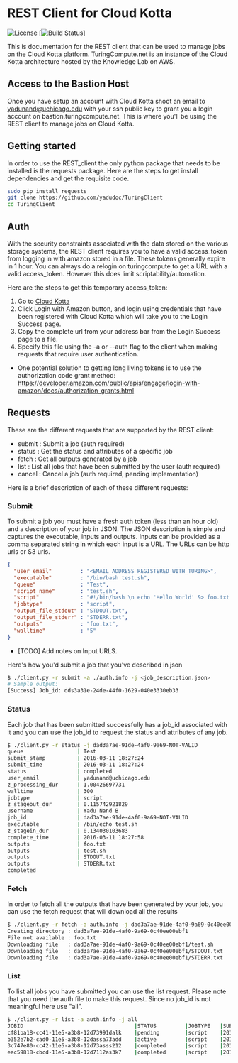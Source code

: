 # REST Client for Cloud Kotta

[![License](https://img.shields.io/badge/License-Apache%202.0-blue.svg)](https://opensource.org/licenses/Apache-2.0) [![Build Status](https://travis-ci.org/yadudoc/TuringClient.svg?branch=master)]

This is documentation for the REST client that can be used to manage jobs on the Cloud Kotta platform.
TuringCompute.net is an instance of the Cloud Kotta architecture hosted by the Knowledge Lab on AWS.

## Access to the Bastion Host

Once you have setup an account with Cloud Kotta shoot an email to yadunand@uchicago.edu with your
ssh public key to grant you a login account on bastion.turingcompute.net. This is where you'll be
using the REST client to manage jobs on Cloud Kotta.

## Getting started

In order to use the REST_client the only python package that needs to be installed is the requests package.
Here are the steps to get install dependencies and get the requisite code.

```bash
sudo pip install requests
git clone https://github.com/yadudoc/TuringClient
cd TuringClient
```

## Auth

With the security constraints associated with the data stored on the various storage systems, the REST
client requires you to have a valid access_token from logging in with amazon stored in a file. These
tokens generally expire in 1 hour. You can always do a relogin on turingcompute to get a URL with a
valid access_token. However this does limit scriptability/automation.

Here are the steps to get this temporary access_token:

1. Go to [Cloud Kotta](https://turingcompute.net/login)
2. Click Login with Amazon button, and login using credentials that have been registered with Cloud Kotta
   which will take you to the Login Success page.
3. Copy the complete url from your address bar from the Login Success page to a file.
4. Specify this file using the -a or --auth flag to the client when making requests that require user authentication.

* One potential solution to getting long living tokens is to use the authorization code grant method:
https://developer.amazon.com/public/apis/engage/login-with-amazon/docs/authorization_grants.html


## Requests

These are the different requests that are supported by the REST client:
* submit : Submit a job (auth required)
* status : Get the status and attributes of a specific job
* fetch  : Get all outputs generated by a job
* list   : List all jobs that have been submitted by the user (auth required)
* cancel : Cancel a job (auth required, pending implementation)

Here is a brief description of each of these different requests:

### Submit

To submit a job you must have a fresh auth token (less than an hour old) and a description of your
job in JSON. The JSON description is simple and captures the executable, inputs and outputs.
Inputs can be provided as a comma separated string in which each input is a URL. The URLs can
be http urls or S3 urls.

```json
{
  "user_email"         : "<EMAIL_ADDRESS_REGISTERED_WITH_TURING>",
  "executable"         : "/bin/bash test.sh",
  "queue"              : "Test",
  "script_name"        : "test.sh",
  "script"             : "#!/bin/bash \n echo 'Hello World' &> foo.txt ",
  "jobtype"            : "script",
  "output_file_stdout" : "STDOUT.txt",
  "output_file_stderr" : "STDERR.txt",
  "outputs"            : "foo.txt",
  "walltime"           : "5"
}
```

* [TODO] Add notes on Input URLS.

Here's how you'd submit a job that you've described in json

```bash
$ ./client.py -r submit -a ./auth.info -j <job_description.json>
# Sample output:
[Success] Job_id: dds3a31e-24de-44f0-1629-040e3330eb33
```


### Status

Each job that has been submitted successfully has a job_id associated with it
and you can use the job_id to request the status and attributes of any job.


```bash
$ ./client.py -r status -j dad3a7ae-91de-4af0-9a69-NOT-VALID
queue                 | Test
submit_stamp          | 2016-03-11 18:27:24
submit_time           | 2016-03-11 18:27:24
status                | completed
user_email            | yadunand@uchicago.edu
z_processing_dur      | 1.00426697731
walltime              | 300
jobtype               | script
z_stageout_dur        | 0.115742921829
username              | Yadu Nand B
job_id                | dad3a7ae-91de-4af0-9a69-NOT-VALID
executable            | /bin/echo test.sh
z_stagein_dur         | 0.134030103683
complete_time         | 2016-03-11 18:27:58
outputs               | foo.txt
outputs               | test.sh
outputs               | STDOUT.txt
outputs               | STDERR.txt
completed
```


### Fetch

In order to fetch all the outputs that have been generated by your job, you can
use the fetch request that will download all the results

```bash
$ ./client.py -r fetch -a auth.info -j dad3a7ae-91de-4af0-9a69-0c40ee00ebf1
Creating directory : dad3a7ae-91de-4af0-9a69-0c40ee00ebf1
File not available : foo.txt
Downloading file   : dad3a7ae-91de-4af0-9a69-0c40ee00ebf1/test.sh
Downloading file   : dad3a7ae-91de-4af0-9a69-0c40ee00ebf1/STDOUT.txt
Downloading file   : dad3a7ae-91de-4af0-9a69-0c40ee00ebf1/STDERR.txt
```


### List

To list all jobs you have submitted you can use the list request. Please note
that you need the auth file to make this request. Since no job_id is not meaningful
here use "all". 

```bash
$ ./client.py -r list -a auth.info -j all
JOBID                                   |STATUS         |JOBTYPE   |SUBMIT_STAMP
cf81ba18-cc41-11e5-a3b8-12d73991dalk    |pending        |script    |2016-02-05 19:51:13
b352e7b2-cad0-11e5-a3b8-12dassa73add    |active         |script    |2016-02-03 23:49:01
3c747e80-cc42-11e5-a3b8-12d73asss212    |completed      |script    |2016-02-05 19:54:15
eac59818-cbcd-11e5-a3b8-12d7112as3k7    |completed      |script    |2016-02-05 06:01:37
```